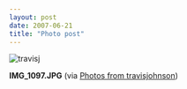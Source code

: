 ```yaml
---
layout: post
date: 2007-06-21
title: "Photo post"
---
```

![travisj](/images/0615a3d95f47abc087e33fc94648e9e8b5d077387ed9e7f21b9734b5d59628e8.jpg)

<b>IMG_1097.JPG</b> (via <a href="http://www.flickr.com/photos/travisjohnson/578564977/">Photos from travisjohnson</a>)
